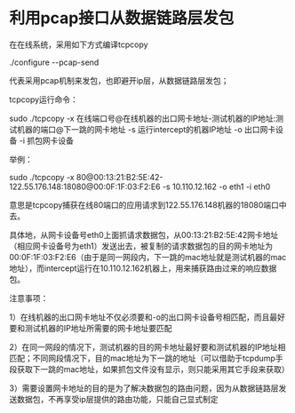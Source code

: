 # 利用pcap接口从数据链路层发包

在在线系统，采用如下方式编译tcpcopy

./configure --pcap-send

代表采用pcap机制来发包，也即避开ip层，从数据链路层发包；

tcpcopy运行命令：

sudo ./tcpcopy -x 在线端口号@在线机器的出口网卡地址-测试机器的IP地址:测试机器的端口@下一跳的网卡地址 -s 运行intercept的机器IP地址 -o 出口网卡设备 -i 抓包网卡设备

举例：

sudo ./tcpcopy -x 80@00:13:21:B2:5E:42-122.55.176.148:18080@00:0F:1F:03:F2:E6  -s 10.110.12.162 -o eth1 -i eth0

意思是tcpcopy捕获在线80端口的应用请求到122.55.176.148机器的18080端口中去。

具体地，从网卡设备号eth0上面抓请求数据包，从00:13:21:B2:5E:42网卡地址（相应网卡设备号为eth1）发送出去，被复制的请求数据包的目的网卡地址为00:0F:1F:03:F2:E6（由于是同一网段内，下一跳的mac地址就是测试机器的mac地址），而intercept运行在10.110.12.162机器上，用来捕获路由过来的响应数据包。



注意事项：

1）在线机器的出口网卡地址不仅必须要和-o的出口网卡设备号相匹配，而且最好要和测试机器的IP地址所需要的网卡地址要匹配





2）在同一网段的情况下，测试机器的目的网卡地址最好要和测试机器的IP地址相匹配；不同网段情况下，目的mac地址为下一跳的地址（可以借助于tcpdump手段获取下一跳的mac地址，如果抓包文件没有显示，则只能采用其它手段来获取）







3）需要设置网卡地址的目的是为了解决数据包的路由问题，因为从数据链路层发送数据包，不再享受ip层提供的路由功能，只能自己显式制定


